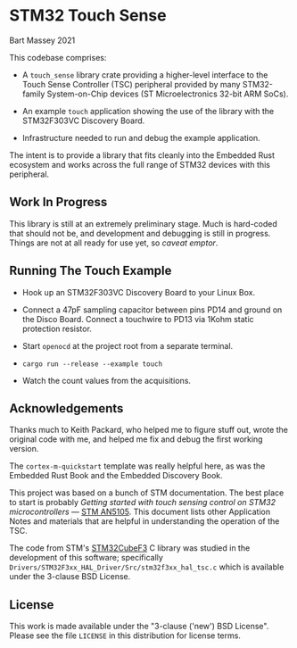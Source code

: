 # STM32 Touch Sense
Bart Massey 2021

This codebase comprises:

* A `touch_sense` library crate providing a higher-level
  interface to the Touch Sense Controller (TSC) peripheral
  provided by many STM32-family System-on-Chip devices (ST
  Microelectronics 32-bit ARM SoCs).

* An example `touch` application showing the use of the
  library with the STM32F303VC Discovery Board.

* Infrastructure needed to run and debug the example
  application.

The intent is to provide a library that fits cleanly into
the Embedded Rust ecosystem and works across the full range
of STM32 devices with this peripheral.

## Work In Progress

This library is still at an extremely preliminary
stage. Much is hard-coded that should not be, and
development and debugging is still in progress. Things are
not at all ready for use yet, so *caveat emptor*.

## Running The Touch Example

* Hook up an STM32F303VC Discovery Board to your Linux Box.

* Connect a 47pF sampling capacitor between pins PD14 and
  ground on the Disco Board. Connect a touchwire to PD13 via
  1Kohm static protection resistor.

* Start `openocd` at the project root from a separate terminal.

* `cargo run --release --example touch`

* Watch the count values from the acquisitions.

## Acknowledgements

Thanks much to Keith Packard, who helped me to figure stuff
out, wrote the original code with me, and helped me fix and
debug the first working version.

The `cortex-m-quickstart` template was really helpful here,
as was the Embedded Rust Book and the Embedded Discovery
Book.

This project was based on a bunch of STM documentation.  The
best place to start is probably *Getting started with touch
sensing control on STM32 microcontrollers* —
[STM AN5105](https://www.st.com/resource/en/application_note/dm00445657-getting-started-with-touch-sensing-control-on-stm32-microcontrollers-stmicroelectronics.pdf).
This document lists other Application Notes and materials
that are helpful in understanding the operation of the TSC.

The code from STM's
[STM32CubeF3](https://github.com/STMicroelectronics/STM32CubeF3.git)
C library was studied in the development of this software;
specifically
`Drivers/STM32F3xx_HAL_Driver/Src/stm32f3xx_hal_tsc.c` which
is available under the 3-clause BSD License.

## License

This work is made available under the "3-clause ('new') BSD
License". Please see the file `LICENSE` in this distribution
for license terms.
